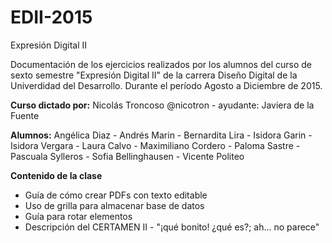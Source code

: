 # EDII-2015
Expresión Digital II  

Documentación de los ejercicios realizados por los alumnos del curso de sexto semestre "Expresión Digital II" de la carrera Diseño Digital de la Univerdidad del Desarrollo.
Durante el período Agosto a Diciembre de 2015.  

**Curso dictado por:**
Nicolás Troncoso @nicotron - ayudante: Javiera de la Fuente  

**Alumnos:**
Angélica Diaz - Andrés Marin - Bernardita Lira - Isidora Garin - Isidora Vergara - Laura Calvo - Maximiliano Cordero - Paloma Sastre - Pascuala Sylleros - Sofia Bellinghausen - Vicente Politeo

**Contenido de la clase**
- Guía de cómo crear PDFs con texto editable
- Uso de grilla para almacenar base de datos
- Guía para rotar elementos
-	Descripción del CERTAMEN II - "¡qué bonito! ¿qué es?; ah… no parece"
